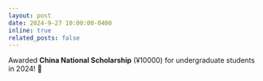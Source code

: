 ```yaml
---
layout: post
date: 2024-9-27 10:00:00-0400
inline: true
related_posts: false
---
```


Awarded **China National Scholarship** (¥10000) for undergraduate students in 2024! 🎉
